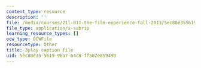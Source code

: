 ```yaml
---
content_type: resource
description: ''
file: /media/courses/21l-011-the-film-experience-fall-2013/5ec80e35561996a764c8ff502e859490_vtViG3o2mgg.srt
file_type: application/x-subrip
learning_resource_types: []
ocw_type: OCWFile
resourcetype: Other
title: 3play caption file
uid: 5ec80e35-5619-96a7-64c8-ff502e859490
---
```

